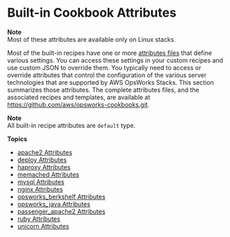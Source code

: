 # Built\-in Cookbook Attributes<a name="attributes-recipes"></a>

**Note**  
Most of these attributes are available only on Linux stacks\.

Most of the built\-in recipes have one or more [attributes files](workingcookbook-installingcustom-components-attributes.md) that define various settings\. You can access these settings in your custom recipes and use custom JSON to override them\. You typically need to access or override attributes that control the configuration of the various server technologies that are supported by AWS OpsWorks Stacks\. This section summarizes those attributes\. The complete attributes files, and the associated recipes and templates, are available at [https://github\.com/aws/opsworks\-cookbooks\.git](https://github.com/aws/opsworks-cookbooks.git)\.

**Note**  
All built\-in recipe attributes are `default` type\.

**Topics**
+ [apache2 Attributes](attributes-recipes-apache.md)
+ [deploy Attributes](attributes-recipes-deploy.md)
+ [haproxy Attributes](attributes-recipes-haproxy.md)
+ [memached Attributes](attributes-recipes-mem.md)
+ [mysql Attributes](attributes-recipes-mysql.md)
+ [nginx Attributes](attributes-recipes-nginx.md)
+ [opsworks\_berkshelf Attributes](attributes-recipes-berkshelf.md)
+ [opsworks\_java Attributes](attributes-recipes-java.md)
+ [passenger\_apache2 Attributes](attributes-recipes-passenger.md)
+ [ruby Attributes](attributes-recipes-ruby.md)
+ [unicorn Attributes](attributes-recipes-unicorn.md)